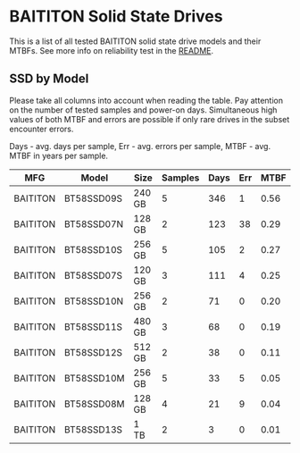 BAITITON Solid State Drives
===========================

This is a list of all tested BAITITON solid state drive models and their MTBFs. See
more info on reliability test in the [README](https://github.com/linuxhw/SMART).

SSD by Model
------------

Please take all columns into account when reading the table. Pay attention on the
number of tested samples and power-on days. Simultaneous high values of both MTBF
and errors are possible if only rare drives in the subset encounter errors.

Days - avg. days per sample,
Err  - avg. errors per sample,
MTBF - avg. MTBF in years per sample.

| MFG       | Model              | Size   | Samples | Days  | Err   | MTBF |
|-----------|--------------------|--------|---------|-------|-------|------|
| BAITITON  | BT58SSD09S         | 240 GB | 5       | 346   | 1     | 0.56   |
| BAITITON  | BT58SSD07N         | 128 GB | 2       | 123   | 38    | 0.29   |
| BAITITON  | BT58SSD10S         | 256 GB | 5       | 105   | 2     | 0.27   |
| BAITITON  | BT58SSD07S         | 120 GB | 3       | 111   | 4     | 0.25   |
| BAITITON  | BT58SSD10N         | 256 GB | 2       | 71    | 0     | 0.20   |
| BAITITON  | BT58SSD11S         | 480 GB | 3       | 68    | 0     | 0.19   |
| BAITITON  | BT58SSD12S         | 512 GB | 2       | 38    | 0     | 0.11   |
| BAITITON  | BT58SSD10M         | 256 GB | 5       | 33    | 5     | 0.05   |
| BAITITON  | BT58SSD08M         | 128 GB | 4       | 21    | 9     | 0.04   |
| BAITITON  | BT58SSD13S         | 1 TB   | 2       | 3     | 0     | 0.01   |
